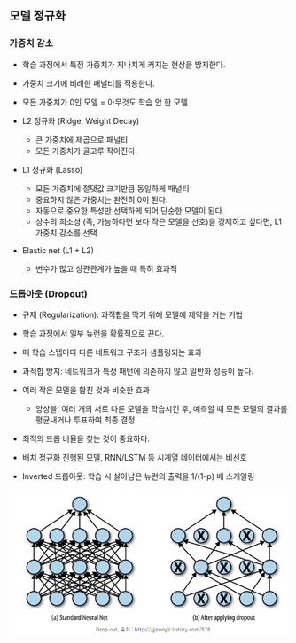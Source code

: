 ## 모델 정규화

### 가중치 감소

- 학습 과정에서 특정 가중치가 지나치게 커지는 현상을 방지한다.
- 가중치 크기에 비례한 패널티를 적용한다.
- 모든 가중치가 0인 모델 = 아무것도 학습 안 한 모델

- L2 정규화 (Ridge, Weight Decay)
    - 큰 가중치에 제곱으로 패널티
    - 모든 가중치가 골고루 작아진다.

- L1 정규화 (Lasso)
    - 모든 가중치에 절댓값 크기만큼 동일하게 패널티
    - 중요하지 않은 가중치는 완전히 0이 된다.
    - 자동으로 중요한 특성만 선택하게 되어 단순한 모델이 된다.
    - 상수의 희소성 (즉, 가능하다면 보다 작은 모델을 선호)을 강제하고 싶다면, L1 가중치 감소를 선택

- Elastic net (L1 + L2)
    - 변수가 많고 상관관계가 높을 때 특히 효과적

### 드롭아웃 (Dropout)

- 규제 (Regularization): 과적합을 막기 위해 모델에 제약을 거는 기법
- 학습 과정에서 일부 뉴런을 확률적으로 끈다.
- 매 학습 스텝마다 다른 네트워크 구조가 샘플링되는 효과
- 과적합 방지: 네트워크가 특정 패턴에 의존하지 않고 일반화 성능이 높다.
- 여러 작은 모델을 합친 것과 비슷한 효과
    - 앙상블: 여러 개의 서로 다른 모델을 학습시킨 후, 예측할 때 모든 모델의 결과를 평균내거나 투표하여 최종 결정
- 최적의 드롭 비율을 찾는 것이 중요하다.
- 배치 정규화 진행된 모델, RNN/LSTM 등 시계열 데이터에서는 비선호

- Inverted 드롭아웃: 학습 시 살아남은 뉴런의 출력을 1/(1-p) 배 스케일링

![드롭아웃](../images/deep-learning-basics_3.png)
